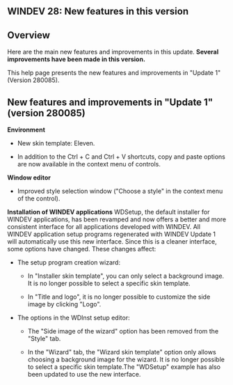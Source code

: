 
## WINDEV 28: New features in this version
			

<a name="NOTE1us"></a>
<a name="NOTE1us_1"></a>


## Overview
<a name="overview_ELTTEXTE000389"></a>
Here are the main new features and improvements in this update. **Several improvements have been made in this version.**



This help page presents the new features and improvements in "Update 1" (Version 280085).

<a name="NOTE2us"></a>
<a name="NOTE2us_1"></a>


## New features and improvements in "Update 1" (version 280085)
<a name="new_features_and_improvements_update_1_version_280085_ELTTEXTE000413"></a>
**Environment**

- New skin template: Eleven.

- In addition to the Ctrl + C and Ctrl + V shortcuts, copy and paste options are now available in the context menu of controls.  




**Window editor**

- Improved style selection window ("Choose a style" in the context menu of the control). 




**Installation of WINDEV applications**
WDSetup, the default installer for WINDEV applications, has been revamped and now offers a better and more consistent interface for all applications developed with WINDEV. 
All WINDEV application setup programs regenerated with WINDEV Update 1 will automatically use this new interface. 
Since this is a cleaner interface, some options have changed. These changes affect: 

- The setup program creation wizard: 

	- In "Installer skin template", you can only select a background image. It is no longer possible to select a specific skin template. 

	- In "Title and logo", it is no longer possible to customize the side image by clicking "Logo". 




- The options in the WDInst setup editor: 

	- The "Side image of the wizard" option has been removed from the "Style" tab. 

	- In the "Wizard" tab, the "Wizard skin template" option only allows choosing a background image for the wizard. It is no longer possible to select a specific skin template.The "WDSetup" example has also been updated to use the new interface.








